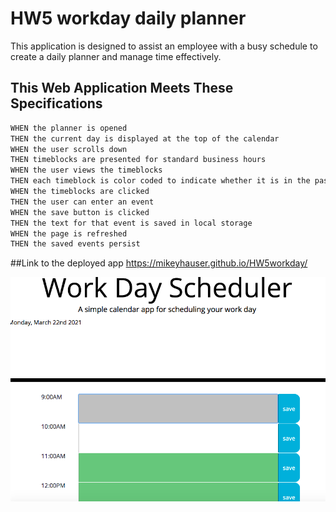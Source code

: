 # HW5 workday daily planner
This application is designed to assist an employee with a busy schedule to create a daily planner and manage time effectively.


## This Web Application Meets These Specifications

```md
WHEN the planner is opened
THEN the current day is displayed at the top of the calendar
WHEN the user scrolls down
THEN timeblocks are presented for standard business hours
WHEN the user views the timeblocks
THEN each timeblock is color coded to indicate whether it is in the past, present, or future
WHEN the timeblocks are clicked
THEN the user can enter an event
WHEN the save button is clicked
THEN the text for that event is saved in local storage
WHEN the page is refreshed
THEN the saved events persist
```


##Link to the deployed app
 https://mikeyhauser.github.io/HW5workday/

 
![The weather app includes a search option, a list of cities, and a five-day forecast and current weather conditions for Atlanta.](./Develop/scrn.png)